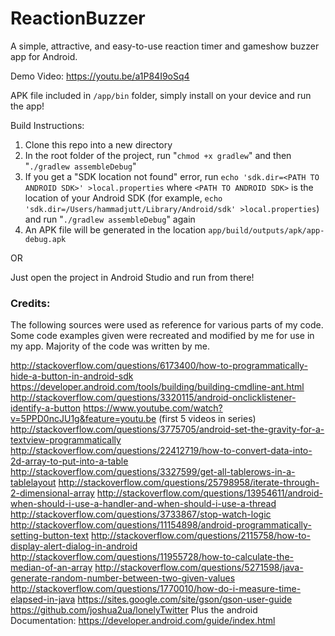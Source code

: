 # ReactionBuzzer
A simple, attractive, and easy-to-use reaction timer and gameshow buzzer app for Android.

Demo Video: https://youtu.be/a1P84I9oSq4

APK file included in `/app/bin` folder, simply install on your device and run the app!


Build Instructions:

1. Clone this repo into a new directory
2. In the root folder of the project, run "`chmod +x gradlew`" and then "`./gradlew assembleDebug`"
3. If you get a "SDK location not found" error, run `echo 'sdk.dir=<PATH TO ANDROID SDK>' >local.properties` where `<PATH TO ANDROID SDK>` is the location of your Android SDK (for example, `echo 'sdk.dir=/Users/hammadjutt/Library/Android/sdk' >local.properties`) and run "`./gradlew assembleDebug`" again
4. An APK file will be generated in the location `app/build/outputs/apk/app-debug.apk`

OR

Just open the project in Android Studio and run from there!


### Credits:

The following sources were used as reference for various parts of my code. Some code examples given were recreated and modified by me for use in my app. Majority of the code was written by me.

http://stackoverflow.com/questions/6173400/how-to-programmatically-hide-a-button-in-android-sdk
https://developer.android.com/tools/building/building-cmdline-ant.html
http://stackoverflow.com/questions/3320115/android-onclicklistener-identify-a-button
https://www.youtube.com/watch?v=5PPD0ncJU1g&feature=youtu.be (first 5 videos in series)
http://stackoverflow.com/questions/3775705/android-set-the-gravity-for-a-textview-programmatically
http://stackoverflow.com/questions/22412719/how-to-convert-data-into-2d-array-to-put-into-a-table
http://stackoverflow.com/questions/3327599/get-all-tablerows-in-a-tablelayout
http://stackoverflow.com/questions/25798958/iterate-through-2-dimensional-array
http://stackoverflow.com/questions/13954611/android-when-should-i-use-a-handler-and-when-should-i-use-a-thread
http://stackoverflow.com/questions/3733867/stop-watch-logic
http://stackoverflow.com/questions/11154898/android-programmatically-setting-button-text
http://stackoverflow.com/questions/2115758/how-to-display-alert-dialog-in-android
http://stackoverflow.com/questions/11955728/how-to-calculate-the-median-of-an-array
http://stackoverflow.com/questions/5271598/java-generate-random-number-between-two-given-values
http://stackoverflow.com/questions/1770010/how-do-i-measure-time-elapsed-in-java
https://sites.google.com/site/gson/gson-user-guide
https://github.com/joshua2ua/lonelyTwitter
Plus the android Documentation: https://developer.android.com/guide/index.html



